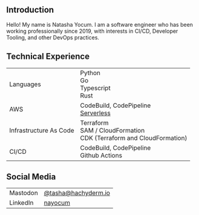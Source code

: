 ## Introduction

Hello! My name is Natasha Yocum. I am a software engineer who has been
working professionally since 2019, with interests in
CI/CD, Developer Tooling, and other DevOps practices.

## Technical Experience

|                        |                                                                                                                  |
| ---------------------- | ---------------------------------------------------------------------------------------------------------------- |
| Languages              | Python </br> Go </br> Typescript </br> Rust                                                                      |
| AWS                    | CodeBuild, CodePipeline </br> [Serverless](https://aws.amazon.com/serverless/https://aws.amazon.com/serverless/) |
| Infrastructure As Code | Terraform </br> SAM / CloudFormation </br> CDK (Terraform and CloudFormation)                                    |
| CI/CD                  | CodeBuild, CodePipeline </br> Github Actions                                                                     |

## Social Media

|          |                                                    |
| -------- | -------------------------------------------------- |
| Mastodon | [@tasha@hachyderm.io](https://hachyderm.io/@tasha) |
| LinkedIn | [nayocum](https://www.linkedin.com/in/nayocum/)    |
